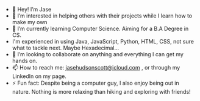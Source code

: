 - 👋 Hey! I’m Jase
- 👀 I’m interested in helping others with their projects while I learn how to make my own
- 🌱 I’m currently learning Computer Science. Aiming for a B.A Degree in CS.
- I'm experienced in using Java, JavaScript, Python, HTML, CSS, not sure what to tackle next. Maybe Hexadecimal...
- 💞️ I’m looking to collaborate on anything and everything I can get my hands on.
- 📫 How to reach me: jasehudsonscott@icloud.com , or through my LinkedIn on my page.
- ⚡ Fun fact: Despite being a computer guy, I also enjoy being out in nature. Nothing is more relaxing than hiking and exploring with friends!

<!---
JScott3234/JScott3234 is a ✨ special ✨ repository because its `README.md` (this file) appears on your GitHub profile.
You can click the Preview link to take a look at your changes.
--->
